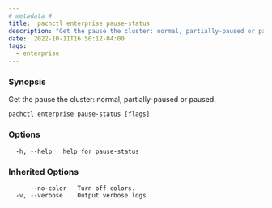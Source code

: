 ```yaml
---
# metadata # 
title:  pachctl enterprise pause-status
description: "Get the pause the cluster: normal, partially-paused or paused."
date:  2022-10-11T16:50:12-04:00
tags:
  - enterprise
---
```


### Synopsis

Get the pause the cluster: normal, partially-paused or paused.

```
pachctl enterprise pause-status [flags]
```

### Options

```
  -h, --help   help for pause-status
```

### Inherited Options

```
      --no-color   Turn off colors.
  -v, --verbose    Output verbose logs
```

